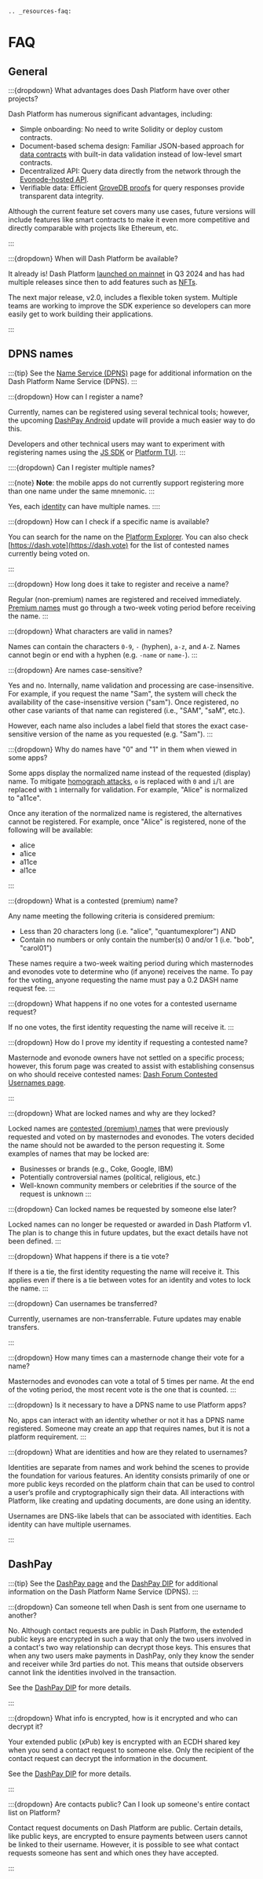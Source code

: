 ```{eval-rst}
.. _resources-faq:
```

# FAQ

## General

:::{dropdown} What advantages does Dash Platform have over other projects?

Dash Platform has numerous significant advantages, including:

- Simple onboarding: No need to write Solidity or deploy custom contracts.
- Document-based schema design: Familiar JSON-based approach for [data
  contracts](../explanations/platform-protocol-data-contract.md) with built-in data validation
  instead of low-level smart contracts.
- Decentralized API: Query data directly from the network through the [Evonode-hosted
  API](../explanations/dapi.md).
- Verifiable data: Efficient [GroveDB proofs](https://www.grovedb.org/) for query responses provide
  transparent data integrity.

Although the current feature set covers many use cases, future versions will include features like
smart contracts to make it even more competitive and directly comparable with projects like
Ethereum, etc.

:::

:::{dropdown} When will Dash Platform be available?

It already is! Dash Platform [launched on
mainnet](https://www.dash.org/news/dash-evolution-v1-0-0-release-announcement/) in Q3 2024 and has
had multiple releases since then to add features such as [NFTs](../explanations/nft.md).

The next major release, v2.0, includes a flexible token system. Multiple teams are working to
improve the SDK experience so developers can more easily get to work building their applications.

:::

## DPNS names

:::{tip}
See the [Name Service (DPNS)](../explanations/dpns.md) page for additional information on the
Dash Platform Name Service (DPNS).
:::

:::{dropdown} How can I register a name?

Currently, names can be registered using several technical tools; however, the upcoming [DashPay
Android](https://play.google.com/store/apps/details?id=hashengineering.darkcoin.wallet) update will
provide a much easier way to do this.

Developers and other technical users may want to experiment with registering names using the [JS
SDK](https://docs.dash.org/projects/platform/en/stable/docs/tutorials/identities-and-names/register-a-name-for-an-identity.html)
or [Platform TUI](https://github.com/dashpay/platform-tui/).
:::

::::{dropdown} Can I register multiple names?

:::{note}
**Note**: the mobile apps do not currently support registering more than one name under the same
mnemonic.
:::

Yes, each [identity](../explanations/identity.md) can have multiple names.
::::

:::{dropdown} How can I check if a specific name is available?

You can search for the name on the [Platform Explorer](https://platform-explorer.com/). You can also
check [https://dash.vote](https://dash.vote) for the list of contested names currently being voted
on.

:::

:::{dropdown} How long does it take to register and receive a name?

Regular (non-premium) names are registered and received immediately. [Premium
names](../explanations/dpns.md#conflict-resolution) must go through a two-week voting period before
receiving the name.
:::

:::{dropdown} What characters are valid in names?

Names can contain the characters `0-9`, `-` (hyphen), `a-z`, and `A-Z`. Names cannot begin or end
with a hyphen (e.g. `-name` or `name-`).
:::

:::{dropdown} Are names case-sensitive?

Yes and no. Internally, name validation and processing are case-insensitive. For example, if you
request the name "Sam", the system will check the availability of the case-insensitive version
("sam"). Once registered, no other case variants of that name can registered (i.e., "SAM", "saM",
etc.).

However, each name also includes a label field that stores the exact case-sensitive version of the
name as you requested (e.g. "Sam").
:::

:::{dropdown} Why do names have "0" and "1" in them when viewed in some apps?

Some apps display the normalized name instead of the requested (display) name. To mitigate
[homograph attacks](https://en.wikipedia.org/wiki/IDN_homograph_attack), `o` is replaced with `0`
and `i`/`l` are replaced with `1` internally for validation. For example, "Alice" is normalized to
"a11ce".

Once any iteration of the normalized name is registered, the alternatives cannot be registered. For
example, once "Alice" is registered, none of the following will be available:

* alice
* a1ice
* a11ce
* al1ce

:::

:::{dropdown} What is a contested (premium) name?

Any name meeting the following criteria is considered premium:

* Less than 20 characters long (i.e. "alice", "quantumexplorer") AND
* Contain no numbers or only contain the number(s) 0 and/or 1 (i.e. "bob", "carol01")

These names require a two-week waiting period during which masternodes and evonodes vote to
determine who (if anyone) receives the name. To pay for the voting, anyone requesting the name must
pay a 0.2 DASH name request fee.
:::

:::{dropdown} What happens if no one votes for a contested username request?

If no one votes, the first identity requesting the name will receive it.
:::

:::{dropdown} How do I prove my identity if requesting a contested name?

Masternode and evonode owners have not settled on a specific process; however, this forum page was created to assist with establishing consensus on who should receive contested names: [Dash Forum Contested Usernames page](https://www.dash.org/forum/index.php?threads/contested-usernames-view-discuss-gain-support.55367/).

:::

:::{dropdown} What are locked names and why are they locked?

Locked names are [contested (premium) names](../explanations/dpns.md#conflict-resolution) that were
previously requested and voted on by masternodes and evonodes. The voters decided the name should
not be awarded to the person requesting it. Some examples of names that may be locked are:

* Businesses or brands (e.g., Coke, Google, IBM)
* Potentially controversial names (political, religious, etc.)
* Well-known community members or celebrities if the source of the request is unknown
:::

:::{dropdown} Can locked names be requested by someone else later?

Locked names can no longer be requested or awarded in Dash Platform v1. The plan is to change this
in future updates, but the exact details have not been defined.
:::

:::{dropdown} What happens if there is a tie vote?

If there is a tie, the first identity requesting the name will receive it. This applies even if
there is a tie between votes for an identity and votes to lock the name.
:::

:::{dropdown} Can usernames be transferred?

Currently, usernames are non-transferrable. Future updates may enable transfers.

:::

:::{dropdown} How many times can a masternode change their vote for a name?

Masternodes and evonodes can vote a total of 5 times per name. At the end of the voting period, the
most recent vote is the one that is counted.
:::

:::{dropdown} Is it necessary to have a DPNS name to use Platform apps?

No, apps can interact with an identity whether or not it has a DPNS name registered. Someone may create an app that requires names, but it is not a platform requirement.
:::

:::{dropdown} What are identities and how are they related to usernames?

Identities are separate from names and work behind the scenes to provide the foundation for various
features. An identity consists primarily of one or more public keys recorded on the platform chain
that can be used to control a user’s profile and cryptographically sign their data. All interactions
with Platform, like creating and updating documents, are done using an identity.

Usernames are DNS-like labels that can be associated with identities. Each identity can have
multiple usernames.

:::

## DashPay

:::{tip}
See the [DashPay page](../explanations/dashpay.md) and the [DashPay
DIP](https://github.com/dashpay/dips/blob/master/dip-0015.md) for additional information on the Dash Platform Name Service (DPNS).
:::

:::{dropdown} Can someone tell when Dash is sent from one username to another?

No. Although contact requests are public in Dash Platform, the extended public keys are encrypted in
such a way that only the two users involved in a contact's two way relationship can decrypt those
keys. This ensures that when any two users make payments in DashPay, only they know the sender and
receiver while 3rd parties do not. This means that outside observers cannot link the identities
involved in the transaction.

See the [DashPay DIP](https://github.com/dashpay/dips/blob/master/dip-0015.md) for more details.

:::

:::{dropdown} What info is encrypted, how is it encrypted and who can decrypt it?

Your extended public (xPub) key is encrypted with an ECDH shared key when you send a contact request
to someone else. Only the recipient of the contact request can decrypt the information in the
document.

See the [DashPay DIP](https://github.com/dashpay/dips/blob/master/dip-0015.md#the-contact-request)
for more details.

:::

:::{dropdown} Are contacts public? Can I look up someone's entire contact list on Platform?

Contact request documents on Dash Platform are public. Certain details, like public keys, are
encrypted to ensure payments between users cannot be linked to their username. However, it is
possible to see what contact requests someone has sent and which ones they have accepted.

:::

